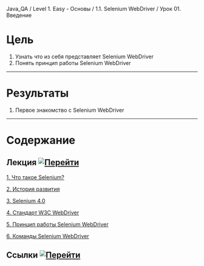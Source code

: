 Java_QA / Level 1. Easy - Основы / 1.1. Selenium WebDriver / Урок 01. Введение

# Цель

1. Узнать что из себя представляет Selenium WebDriver
2. Понять принцип работы Selenium WebDriver

***

# Результаты 

1. Первое знакомство с Selenium WebDriver

***

# Содержание

## Лекция [![Перейти](https://img.shields.io/badge/-%D0%9F%D0%B5%D1%80%D0%B5%D0%B9%D1%82%D0%B8-blue)](1.%20Лекция.md)

[1. Что такое Selenium?](./1.%20Лекция.md#1.-Что-такое-Selenium?)   
           
[2. История развития](./1.%20Лекция.md#2.-История-развития)

[3. Selenium 4.0](./1.%20Лекция.md#3.-Selenium-4.0)

[4. Стандарт W3C WebDriver](./1.%20Лекция.md#4.-Стандарт-W3C-WebDriver)

[5. Принцип работы Selenium WebDriver](./1.%20Лекция.md#5.-Принцип-работы-Selenium-WebDriver)

[6. Команды Selenium WebDriver](./1.%20Лекция.md#6.-Команды-Selenium-WebDriver)
           
## Ссылки [![Перейти](https://img.shields.io/badge/-%D0%9F%D0%B5%D1%80%D0%B5%D0%B9%D1%82%D0%B8-blue)](2.%20Ссылки.md)
